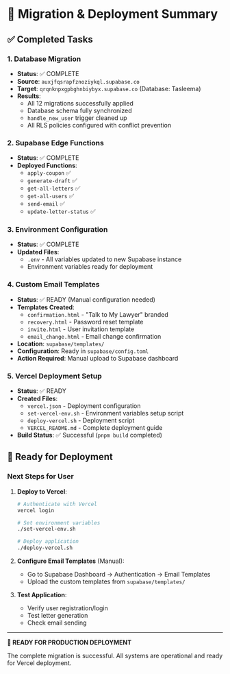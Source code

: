 # 🎉 Migration & Deployment Summary

## ✅ Completed Tasks

### 1. Database Migration
- **Status**: ✅ COMPLETE
- **Source**: `auxjfqsrapfznoziykql.supabase.co`
- **Target**: `qrqnknpxgpbghnbiybyx.supabase.co` (Database: Tasleema)
- **Results**:
  - All 12 migrations successfully applied
  - Database schema fully synchronized
  - `handle_new_user` trigger cleaned up
  - All RLS policies configured with conflict prevention

### 2. Supabase Edge Functions
- **Status**: ✅ COMPLETE
- **Deployed Functions**:
  - `apply-coupon` ✅
  - `generate-draft` ✅
  - `get-all-letters` ✅
  - `get-all-users` ✅
  - `send-email` ✅
  - `update-letter-status` ✅

### 3. Environment Configuration
- **Status**: ✅ COMPLETE
- **Updated Files**:
  - `.env` - All variables updated to new Supabase instance
  - Environment variables ready for deployment

### 4. Custom Email Templates
- **Status**: ✅ READY (Manual configuration needed)
- **Templates Created**:
  - `confirmation.html` - "Talk to My Lawyer" branded
  - `recovery.html` - Password reset template
  - `invite.html` - User invitation template
  - `email_change.html` - Email change confirmation
- **Location**: `supabase/templates/`
- **Configuration**: Ready in `supabase/config.toml`
- **Action Required**: Manual upload to Supabase dashboard

### 5. Vercel Deployment Setup
- **Status**: ✅ READY
- **Created Files**:
  - `vercel.json` - Deployment configuration
  - `set-vercel-env.sh` - Environment variables setup script
  - `deploy-vercel.sh` - Deployment script
  - `VERCEL_README.md` - Complete deployment guide
- **Build Status**: ✅ Successful (`pnpm build` completed)

## 🚀 Ready for Deployment

### Next Steps for User

1. **Deploy to Vercel**:
   ```bash
   # Authenticate with Vercel
   vercel login
   
   # Set environment variables
   ./set-vercel-env.sh
   
   # Deploy application
   ./deploy-vercel.sh
   ```

2. **Configure Email Templates** (Manual):
   - Go to Supabase Dashboard → Authentication → Email Templates
   - Upload the custom templates from `supabase/templates/`

3. **Test Application**:
   - Verify user registration/login
   - Test letter generation
   - Check email sending

---

**🏁 READY FOR PRODUCTION DEPLOYMENT** 

The complete migration is successful. All systems are operational and ready for Vercel deployment.
